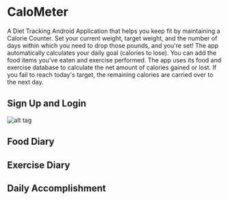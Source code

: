 # CaloMeter
A Diet Tracking Android Application that helps you keep fit by maintaining a Calorie Counter. Set your current weight, target weight, and the number of days within which you need to drop those pounds, and you're set! The app automatically calculates your daily goal (calories to lose). You can add the food items you've eaten and exercise performed. The app uses its food and exercise database to calculate the net amount of calories gained or lost. If you fail to reach today's target, the remaining calories are carried over to the next day.  

## Sign Up and Login
![alt tag](https://drive.google.com/drive/u/0/folders/1tZfxExT7XJ9JPg6xWLb4RGDr0a4_tAQe/MainScreen.png "Description goes here")

## Food Diary

## Exercise Diary

## Daily Accomplishment
